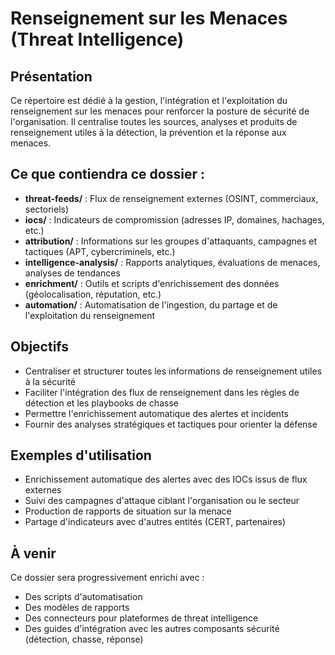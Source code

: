 # Renseignement sur les Menaces (Threat Intelligence)

## Présentation

Ce répertoire est dédié à la gestion, l'intégration et l'exploitation du renseignement sur les menaces pour renforcer la posture de sécurité de l'organisation. Il centralise toutes les sources, analyses et produits de renseignement utiles à la détection, la prévention et la réponse aux menaces.

## Ce que contiendra ce dossier :

- **threat-feeds/** : Flux de renseignement externes (OSINT, commerciaux, sectoriels)
- **iocs/** : Indicateurs de compromission (adresses IP, domaines, hachages, etc.)
- **attribution/** : Informations sur les groupes d'attaquants, campagnes et tactiques (APT, cybercriminels, etc.)
- **intelligence-analysis/** : Rapports analytiques, évaluations de menaces, analyses de tendances
- **enrichment/** : Outils et scripts d'enrichissement des données (géolocalisation, réputation, etc.)
- **automation/** : Automatisation de l'ingestion, du partage et de l'exploitation du renseignement

## Objectifs

- Centraliser et structurer toutes les informations de renseignement utiles à la sécurité
- Faciliter l'intégration des flux de renseignement dans les règles de détection et les playbooks de chasse
- Permettre l'enrichissement automatique des alertes et incidents
- Fournir des analyses stratégiques et tactiques pour orienter la défense

## Exemples d'utilisation

- Enrichissement automatique des alertes avec des IOCs issus de flux externes
- Suivi des campagnes d'attaque ciblant l'organisation ou le secteur
- Production de rapports de situation sur la menace
- Partage d'indicateurs avec d'autres entités (CERT, partenaires)

## À venir

Ce dossier sera progressivement enrichi avec :
- Des scripts d'automatisation
- Des modèles de rapports
- Des connecteurs pour plateformes de threat intelligence
- Des guides d'intégration avec les autres composants sécurité (détection, chasse, réponse)
